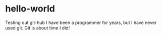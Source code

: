 # hello-world
Testing out git-hub
I have been a programmer for years, but I have never used git.  Git is about time I did!
